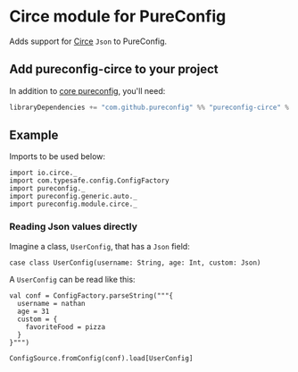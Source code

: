 # Circe module for PureConfig

Adds support for [Circe](https://circe.github.io/circe/) `Json` to PureConfig.

## Add pureconfig-circe to your project

In addition to [core pureconfig](https://github.com/pureconfig/pureconfig), you'll need:

```scala
libraryDependencies += "com.github.pureconfig" %% "pureconfig-circe" % "0.12.0"
```

## Example

Imports to be used below:

```tut:silent
import io.circe._
import com.typesafe.config.ConfigFactory
import pureconfig._
import pureconfig.generic.auto._
import pureconfig.module.circe._
```

### Reading Json values directly

Imagine a class, `UserConfig`, that has a `Json` field:

```tut:silent
case class UserConfig(username: String, age: Int, custom: Json)
```

A `UserConfig` can be read like this:

```tut:book
val conf = ConfigFactory.parseString("""{
  username = nathan
  age = 31
  custom = {
    favoriteFood = pizza
  }
}""")

ConfigSource.fromConfig(conf).load[UserConfig]
```

